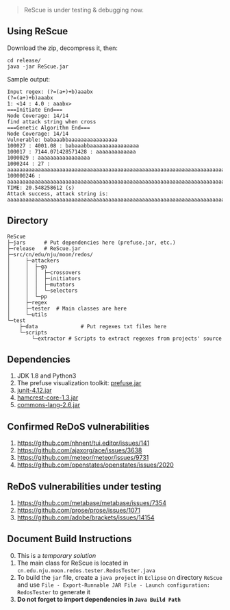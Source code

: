 
> ReScue is under testing & debugging now.

## Using ReScue
Download the zip, decompress it, then:
```
cd release/
java -jar ReScue.jar
```
Sample output:
```
Input regex: (?=(a+)+b)aaabx
(?=(a+)+b)aaabx
1: <14 : 4.0 : aaabx>
===Initiate End===
Node Coverage: 14/14
find attack string when cross
===Genetic Algorithm End===
Node Coverage: 14/14
Vulnerable: babaaabbaaaaaaaaaaaaaaaa
100027 : 4001.08 : babaaabbaaaaaaaaaaaaaaaa
100017 : 7144.071428571428 : aaaaaaaaaaaaa
1000029 : aaaaaaaaaaaaaaaaa
1000244 : 27 : aaaaaaaaaaaaaaaaaaaaaaaaaaaaaaaaaaaaaaaaaaaaaaaaaaaaaaaaaaaaaaaaaaaaaaaaaaaaaaaaaaaaaaaaaaaaaaaaaaaaaaaaaaaaaaaaaaaaaaaaaaaaa
100000246 : aaaaaaaaaaaaaaaaaaaaaaaaaaaaaaaaaaaaaaaaaaaaaaaaaaaaaaaaaaaaaaaaaaaaaaaaaaaaaaaaaaaaaaaaaaaaaaaaaaaaaaaaaaaaaaaaaaaaaaaaaaaaa
TIME: 20.548258612 (s)
Attack success, attack string is:
aaaaaaaaaaaaaaaaaaaaaaaaaaaaaaaaaaaaaaaaaaaaaaaaaaaaaaaaaaaaaaaaaaaaaaaaaaaaaaaaaaaaaaaaaaaaaaaaaaaaaaaaaaaaaaaaaaaaaaaaaaaaa
```

## Directory
```
ReScue
├─jars 		# Put dependencies here (prefuse.jar, etc.)
├─release	# ReScue.jar
├─src/cn/edu/nju/moon/redos/
│     ├─attackers
│     │  ├─ga
│     │  │  ├─crossovers
│     │  │  ├─initiators
│     │  │  ├─mutators
│     │  │  └─selectors
│     │  └─pp
│     ├─regex
│     ├─tester	# Main classes are here
│     └─utils
└─test
	├─data				# Put regexes txt files here
	└─scripts
		└─extractor	# Scripts to extract regexes from projects' source
```

## Dependencies
1. JDK 1.8 and Python3
2. The prefuse visualization toolkit: [prefuse.jar](http://prefuse.org/)
3. [junit-4.12.jar](http://search.maven.org/remotecontent?filepath=junit/junit/4.12/junit-4.12.jar)
4. [hamcrest-core-1.3.jar](http://search.maven.org/remotecontent?filepath=org/hamcrest/hamcrest-core/1.3/hamcrest-core-1.3.jar)
5. [commons-lang-2.6.jar](http://mirrors.hust.edu.cn/apache//commons/lang/binaries/commons-lang-2.6-bin.tar.gz)

## Confirmed ReDoS vulnerabilities
1. https://github.com/nhnent/tui.editor/issues/141
2. https://github.com/ajaxorg/ace/issues/3638
3. https://github.com/meteor/meteor/issues/9731
4. https://github.com/openstates/openstates/issues/2020

## ReDoS vulnerabilities under testing
1. https://github.com/metabase/metabase/issues/7354
2. https://github.com/prose/prose/issues/1071
3. https://github.com/adobe/brackets/issues/14154

## Document Build Instructions
0. This is a *temporary solution*
1. The main class for ReScue is located in `cn.edu.nju.moon.redos.tester.RedosTester.java`
2. To build the `jar` file, create a `java project` in `Eclipse` on directory `ReScue` and use `File - Export-Runnable JAR File - Launch configuration: RedosTester` to generate it
3. **Do not forget to import dependencies in `Java Build Path`**
